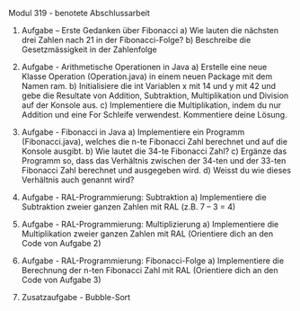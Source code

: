 Modul 319 - benotete Abschlussarbeit

1. Aufgabe – Erste Gedanken über Fibonacci
  a) Wie lauten die nächsten drei Zahlen nach 21 in der Fibonacci-Folge?
  b) Beschreibe die Gesetzmässigkeit in der Zahlenfolge

2. Aufgabe - Arithmetische Operationen in Java
   a) Erstelle eine neue Klasse Operation (Operation.java) in einem neuen Package mit dem Namen ram.
   b) Initialisiere die int Variablen x mit 14 und y mit 42 und gebe die Resultate von Addition, Subtraktion, Multiplikation und Division auf der Konsole aus.
   c) Implementiere die Multiplikation, indem du nur Addition und eine For Schleife verwendest. Kommentiere deine Lösung.

3. Aufgabe - Fibonacci in Java
   a) Implementiere ein Programm (Fibonacci.java), welches die n-te Fibonacci Zahl berechnet und auf die Konsole ausgibt.
   b) Wie lautet die 34-te Fibonacci Zahl?
   c) Ergänze das Programm so, dass das Verhältnis zwischen der 34-ten und der 33-ten Fibonacci Zahl berechnet und ausgegeben wird.
   d) Weisst du wie dieses Verhältnis auch genannt wird?

4. Aufgabe - RAL-Programmierung: Subtraktion
   a) Implementiere die Subtraktion zweier ganzen Zahlen mit RAL (z.B. 7 – 3 = 4)

5. Aufgabe - RAL-Programmierung: Multiplizierung
   a) Implementiere die Multiplikation zweier ganzen Zahlen mit RAL (Orientiere dich an den Code von Aufgabe 2)

6. Aufgabe - RAL-Programmierung: Fibonacci-Folge
   a) Implementiere die Berechnung der n-ten Fibonacci Zahl mit RAL (Orientiere dich an den Code von Aufgabe 3)

7. Zusatzaufgabe - Bubble-Sort
